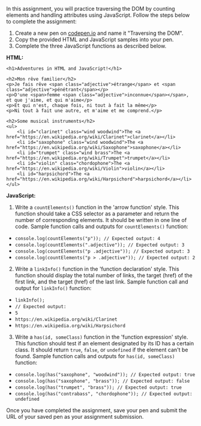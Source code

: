 In this assignment, you will practice traversing the DOM by counting elements and handling attributes using JavaScript. Follow the steps below to complete the assignment:

1. Create a new pen on [codepen.io](https://codepen.io/) and name it "Traversing the DOM".
2. Copy the provided HTML and JavaScript samples into your pen.
3. Complete the three JavaScript functions as described below.

**HTML:**

```
<h1>Adventures in HTML and JavaScript!</h1>

<h2>Mon rêve familier</h2>
<p>Je fais rêve <span class="adjective">étrange</span> et <span class="adjective">pénétrant</span></p>
<p>D'une <span>femme <span class="adjective">inconnue</span></span>, et que j'aime, et qui m'aime</p>
<p>Et qui n'est, chaque fois, ni tout à fait la même</p>
<p>Ni tout à fait une autre, et m'aime et me comprend.</p>

<h2>Some musical instruments</h2>
<ul>
    <li id="clarinet" class="wind woodwind">The <a href="https://en.wikipedia.org/wiki/Clarinet">clarinet</a></li>
    <li id="saxophone" class="wind woodwind">The <a href="https://en.wikipedia.org/wiki/Saxophone">saxophone</a></li>
    <li id="trumpet" class="wind brass">The <a href="https://en.wikipedia.org/wiki/Trumpet">trumpet</a></li>
    <li id="violin" class="chordophone">The <a href="https://en.wikipedia.org/wiki/Violin">violin</a></li>
    <li id="harpsichord">The <a href="https://en.wikipedia.org/wiki/Harpsichord">harpsichord</a></li>
</ul>
```

**JavaScript:**

1. Write a `countElements()` function in the 'arrow function' style. This function should take a CSS selector as a parameter and return the number of corresponding elements. It should be written in one line of code.
Sample function calls and outputs for `countElements()` function:

  - `console.log(countElements("p")); // Expected output: 4`
  - `console.log(countElements(".adjective")); // Expected output: 3`
  - `console.log(countElements("p .adjective")); // Expected output: 3`
  - `console.log(countElements("p > .adjective")); // Expected output: 2`

2. Write a `linkInfo()` function in the 'function declaration' style. This function should display the total number of links, the target (href) of the first link, and the target (href) of the last link.
Sample function call and output for `linkInfo()` function:

  - `linkInfo();`
  - `// Expected output: `
  - `5`
  - `https://en.wikipedia.org/wiki/Clarinet`
  - `https://en.wikipedia.org/wiki/Harpsichord`

3. Write a `has(id, someClass)` function in the 'function expression' style. This function should test if an element designated by its ID has a certain class. It should return `true`, `false`, or `undefined` if the element can't be found.
Sample function calls and outputs for `has(id, someClass)` function:

  - `console.log(has("saxophone", "woodwind")); // Expected output: true`
  - `console.log(has("saxophone", "brass")); // Expected output: false`
  - `console.log(has("trumpet", "brass")); // Expected output: true`
  - `console.log(has("contrabass", "chordophone")); // Expected output: undefined`

Once you have completed the assignment, save your pen and submit the URL of your saved pen as your assignment submission.
